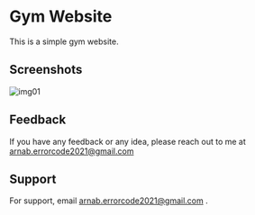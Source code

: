 
# Gym Website

This is a simple gym website. 





 



## Screenshots

![img01](https://user-images.githubusercontent.com/87152293/138597918-5db92619-1fff-4521-bad1-41800dc9390d.jpeg)




## Feedback

If you have any feedback or any idea, please reach out to me at arnab.errorcode2021@gmail.com

  
## Support

For support, email arnab.errorcode2021@gmail.com .

  
